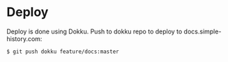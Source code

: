 # Deploy

Deploy is done using Dokku. Push to dokku repo to deploy to docs.simple-history.com:

    $ git push dokku feature/docs:master
